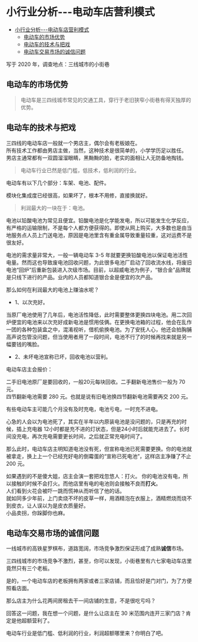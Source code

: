 # 小行业分析---电动车店营利模式

<!-- TOC -->

- [小行业分析---电动车店营利模式](#小行业分析---电动车店营利模式)
  - [电动车的市场优势](#电动车的市场优势)
  - [电动车的技术与把戏](#电动车的技术与把戏)
  - [电动车交易市场的诚信问题](#电动车交易市场的诚信问题)

<!-- /TOC -->


写于 2020 年，调查地点：三线城市的小街巷

## 电动车的市场优势

>电动车是三四线城市常见的交通工具，穿行于老旧狭窄小街巷有得天独厚的优势。

## 电动车的技术与把戏

三四线的电动车店一般就一个男店主，偶尔会有老板娘在。  
所有技术工作都由男店主做，当然，这种技术是很简单的，小学学历足以胜任。  
男店主通常都有一双圆溜溜眼睛，黑黝黝的脸，老实的面相让人无防备地掏钱。

>电动车行业已然是低门槛，低技术，低利润的行业。

电动车有以下几个部分：车架、电池、配件。

模块化集成度已经很高，如果坏了，根本不用修，直接换就好。

>利润最大的一块在于：电池。  

电池以铅酸电池为常见且便宜。铅酸电池是化学能发电，所以可能发生化学反应，有严格的运输限制，不是每个人都方便获得的。即使从网上购买，大多数也是由当地服务点人员上门送电池，原因是电池里含有重金属导致重量较重，这对运费不是很友好。

电池的需求量非常大，一般一辆电动车 3-5 年就要更换铅酸电池以保证电池活性电量。然而这也导致废电池回收问题，为此很多电池厂启动了回收流水线，将废旧电池“回炉”后重新包装进入次级市场。目前，以超威电池为例子，“银合金”品牌就是只线下进行的产品。业内的人员都知道银合金是便宜的次产品。

那么如何在利润最大的电池上赚油水呢？

- 1、以次充好。

当原厂电池使用了几年后，电池活性降低，此时需要整体更换四块电池。用二次回炉便宜的电池来以次充好成新电池是惯用伎俩。在更换电池箱的过程，他会在乱作一团的各种包装盒之中，混淆视听，借机偷换电池。为了安抚人心，他还会拍胸脯高声说包管没问题，但当使用者用了一段时间，电池不行了的时候再找来就是另一幅要钱的嘴脸。

- 2、未坏电池宣称已坏，回收电池以营利。  

电动车店主会报价：

二手旧电池原厂是要回收的，一般20元每块回收。二手翻新电池售价一般为 70 元。   
四节翻新电池需要 280 元。也就是说有旧电池换四节翻新电池需要再交 200 元。

有些电动车主可能几个月没有及时充电，电池亏电，一时充不进电。  

心急的人会以为电池死了，其实在半年以内原装电池是没问题的，只是再充的时候，插上充电器 12小时都是充不进的灯状态，但是24小时后就能充进去了。长时间没充电，再次充电需要更长时间，之后就正常充电时间了。

那么此时，电动车店主明知道电池没有死，但宣称电池已死需要更换。你的电池就被拿走，换上上一个已经充好电的倒霉蛋的“宣称已死电池”，这样店主净赚了不止 200 元。

如果遇到的不是傻大姐，店主会演一套把戏忽悠人：打火。
你的电池没有电，所以接触的时候不会打火。而他店里有电的电池则会接触不良而**打火**。  
人们看到火花会被吓一跳而慌神从而听信了他的话。  
就如同多少年前，上门卖烧不坏的皮草一样，用酒精泡在衣服上，酒精燃烧而烧不到皮衣，让人误以为是皮衣质量好。  
小品卖拐，你跺脚你也麻。



## 电动车交易市场的诚信问题

一线城市的高铁星罗棋布，道路宽阔，市场竞争激烈保证形成了成熟**诚信**市场。

三四线城市的市场竞争不激烈，甚至，你可以发现，小街巷里有六七家电动车店里竟然只有三个老板。

是的，一个电动车店的老板拥有两家或者三家店铺，而且恰好是门对门，为了方便照看店面。

那么店主为什么花两间房租去干一间店铺的生意，不是很吃亏吗？

回答这一问题，我在想一个问题，是什么让店主在 30 米范围内连开三家门店？肯定是他超额营利了。

电动车行业是低门槛、低利润的行业，利润超额哪里来？你明白了吧。